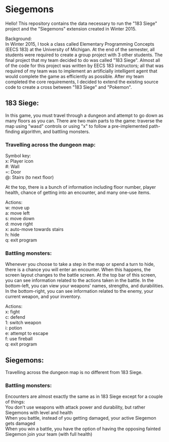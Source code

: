 # Siegemons

Hello! This repository contains the data necessary to run the "183 Siege" project and the "Siegemons" extension created in Winter 2015.

Background:  
In Winter 2015, I took a class called Elementary Programming Concepts (EECS 183) at the University of Michigan. At the end of the semester, all students were required to create a group project with 3 other students. The final project that my team decided to do was called "183 Siege". Almost all of the code for this project was written by EECS 183 instructors; all that was required of my team was to implement an artificially intelligent agent that would complete the game as efficiently as possible. After my team completed the core requirements, I decided to extend the existing source code to create a cross between "183 Siege" and "Pokemon".

## 183 Siege:

In this game, you must travel through a dungeon and attempt to go down as many floors as you can. There are two main parts to the game: traverse the map using "wasd" controls or using "x" to follow a pre-implemented path-finding algorithm, and battling monsters.

### Travelling across the dungeon map:

Symbol key:  
x: Player icon  
\#: Wall  
=: Door  
@: Stairs (to next floor)  

At the top, there is a bunch of information including floor number, player health, chance of getting into an encounter, and many one-use items.

Actions:  
w: move up  
a: move left  
s: move down  
d: move right  
x: auto-move towards stairs  
h: hide  
q: exit program  

### Battling monsters:

Whenever you choose to take a step in the map or spend a turn to hide, there is a chance you will enter an encounter. When this happens, the screen layout changes to the battle screen. At the top bar of this screen, you can see information related to the actions taken in the battle. In the bottom-left, you can view your weapons' names, strengths, and durabilities. In the bottom-right, you can see information related to the enemy, your current weapon, and your inventory.

Actions:  
x: fight  
c: defend  
1: switch weapon  
i: potion  
e: attempt to escape  
f: use fireball  
q: exit program  

## Siegemons:

Travelling across the dungeon map is no different from 183 Siege.

### Battling monsters:

Encounters are almost exactly the same as in 183 Siege except for a couple of things:  
You don't use weapons with attack power and durability, but rather Siegemons with level and health  
When you battle, instead of you getting damaged, your active Siegemon gets damaged  
When you win a battle, you have the option of having the opposing fainted Siegemon join your team (with full health)
